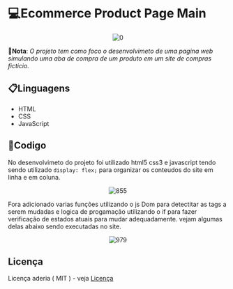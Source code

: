 # 💻Ecommerce Product Page Main
<div align="center">

![0](https://github.com/matheus369k/ecommerce-product-page-main/assets/47065962/75091777-7d6d-4c0c-9c5a-61366ec88730)</div>

__📄Nota__: *O projeto tem como foco o desenvolvimeto de uma pagina web simulando uma aba de compra de um produto em um site de compras ficticio.*

## 📋Linguagens
- HTML
- CSS
- JavaScript

## 🧰Codigo
No desenvolvimeto do projeto foi utilizado html5 css3 e javascript tendo sendo utilizado ```display: flex;``` para organizar os conteudos do site em linha e em coluna.
<div align="center">

![855](https://github.com/matheus369k/ecommerce-product-page-main/assets/47065962/4047fd55-b7b1-4538-b60f-772de32977ce)</div>
Fora adicionado varias funções utilizando o js Dom para detectitar as tags a serem mudadas e logica de progamação utilizando o if para fazer verificação de estados atuais para mudar adequadamente. vejam algumas delas abaixo sendo executadas no site.
<div align="center">

![979](https://github.com/matheus369k/ecommerce-product-page-main/assets/47065962/d0bb60ba-41df-4318-b336-53b833f509c3)</div>

## Licença
Licença aderia ( MIT ) - veja [Licença](/Licence)
